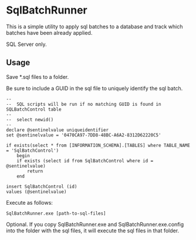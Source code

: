 # SqlBatchRunner

This is a simple utility to apply sql batches to a database and track which batches have been already applied.

SQL Server only.

## Usage

Save *.sql files to a folder.

Be sure to include a GUID in the sql file to uniquely identify the sql batch.
```
-- 
--	SQL scripts will be run if no matching GUID is found in SQLBatchControl table
--
--	select newid()
--	
declare @sentinelvalue uniqueidentifier
set @sentinelvalue = '0470CA97-7DD8-48BC-A6A2-8312D62220C5'

if exists(select * from [INFORMATION_SCHEMA].[TABLES] where TABLE_NAME = 'SqlBatchControl')
	begin
	if exists (select id from SqlBatchControl where id = @sentinelvalue)
		return 
	end

insert SqlBatchControl (id)
values (@sentinelvalue)
```

Execute as follows:
```
SqlBatchRunner.exe [path-to-sql-files]
```

Optional. If you copy SqlBatchRunner.exe and SqlBatchRunner.exe.config into the folder with the sql files, it will execute the sql files in that folder.





